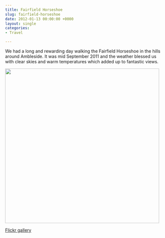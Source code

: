 ```yaml
---
title: Fairfield Horseshoe
slug: fairfield-horseshoe
date: 2012-01-13 00:00:00 +0000
layout: single
categories: 
- Travel

---
```

We had a long and rewarding day walking the Fairfield Horseshoe in the hills around Ambleside. It was mid September 2011 and the weather blessed us with clear skies and warm temperatures which added up to fantastic views.   
   
<img src="assets/images/2012/01/Ambleside_Fairfield_Horshoe_20112011-09-15-at-22-03-36-300x182.jpg" alt="" width="500" height="" border="" align="" />   

[Flickr gallery][flic] 

[flic]: http://flic.kr/s/aHsjzpdyNj

